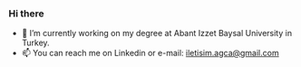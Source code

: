 ### Hi there 


- 🔭 I’m currently working on my degree at Abant Izzet Baysal University in Turkey.
- 📫 You can reach me on Linkedin or e-mail: iletisim.agca@gmail.com


